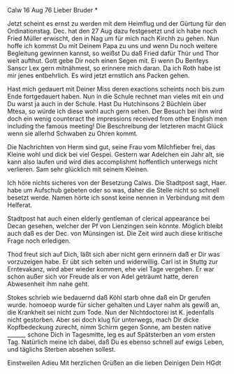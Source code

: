  Calw 16 Aug 76
Lieber Bruder <Frohnmy>*

Jetzt scheint es ernst zu werden mit dem Heimflug und der Gürtung für den Ordinationstag. Dec. hat den 27 Aug dazu festgesetzt und ich habe noch Fried Müller erwischt, den in Nag um für mich nach Kirchh zu gehen. Nun hoffe ich kommst Du mit Deinem Papa zu uns und wenn Du noch weitere Begleitung gewinnen kannst, so weißst Du daß Fried dafür Thür und Thor weit aufthut. Gott gebe Dir noch einen Segen mit. Ei wenn Du Benfeys Sanscr Lex gern mitnähmest, so erinnere mich daran. Da ich Roth habe ist mir jenes entbehrlich. Es wird jetzt ernstlich ans Packen gehen.

Hast mich gedauert mit Deiner Miss deren exactions scheints noch bis zum Ende fortgedauert haben. Nun in die Schule rechnet man vieles mit ein und Du warst ja auch in der Schule. Hast Du Hutchinsons 2 Büchlein über Mtesa, so würde ich diese wohl auch gern sehen. Der Besuch bei ihm wird doch ein wenig counteract the impressions received from other English men including the famous meeting! Die Beschreibung der letzteren macht Glück wenn sie allerhd Schwaben zu Ohren kommt.

Die Nachrichten von Herm sind gut, seine Frau vom Milchfieber frei, das Kleine wohl und dick bei viel Gespei. Gestern war Adelchen ein Jahr alt, sie kann also laufen und wird dies accomplishmt hoffentlich unterwegs nicht verlieren. Sam sehr glücklich mit seinem Kleinen.

Ich höre nichts sicheres von der Besetzung Calws. Die Stadtpost sagt, Haer. habe um Aufschub gebeten oder so was, daher die Stelle nicht so schnell besetzt werde. Namen hörte ich sonst keine nennen in Verbindung mit dem Helferat.

Stadtpost hat auch einen elderly gentleman of clerical appearance bei Decan gesehen, welcher der Pf von Lienzingen sein könnte. Möglich bleibt auch daß es der Dec. von Münsingen ist. Die Zeit wird auch diese kritische Frage noch erledigen.

Thod freut sich auf Dich, läßt sich aber nicht gern erinnern daß er Dir was vorzuzeigen habe. Er übt sich selten und widerwillig. Carl ist in Stuttg zur Erntevakanz, wird aber wieder kommen, ehe viel Tage vergehen. Er war schon außer sich vor Freude als er von Adel geträumt hatte, deren Abwesenheit ihm nahe geht.

Stokes schrieb wie bedauernd daß Köhl starb ohne daß ein Dr gerufen wurde. homoeop wurde für sicher gehalten und Layer nahm als gewiß an, die Krankheit sei nicht zum Tode. Nun der Nichtdoctorei ist K. jedenfalls nicht gestorben. Aber sei doch klug für unterwegs, mach Dir dicke Kopfbedeckung zurecht, nimm Schirm gegen Sonne, am besten native ______, schone Dich in Tagesmitte, leg es auf Spätsterben an vom ersten Tag. Natürlich meine ich dabei, daß Du es ebenso schnell auf ewigs Leben, und täglichs Sterben absehen sollest.

Einstweilen Adieu Mit herzlichen Grüßen an die lieben Deinigen  Dein HGdt
